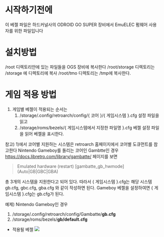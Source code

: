 # 시작하기전에
이 베젤 파일은 하드커널사의 ODROID GO SUPER 장비에서 EmuELEC 펌웨어 사용자를 위한 파일입니다

# 설치방법

/root 디렉토리안에 있는 파일들을 OGS 장비에 복사한다
    /root/storage 디렉토리는 /storage 에 디렉토리에 복사
    /root/tmo 디렉토리는 /tmp에 복사한다.
    
# 게임 적용 방법

1. 게임별 베젤이 적용되는 순서는
   1) /storage/.config/retroarch/config/{ 코어 }/{ 게임시스템 }.cfg 설정 파일을 읽고
   2) /storage/roms/bezels/{ 게임시스템에서 지정한 파일명 }.cfg 베젤 설정 파일을 읽어 베젤을 표시한다.

참고) 1)에서 코어별 지원하는 시스템은 retroarch 홈페이지에서 코어별 도큐먼트를 참고한다
   Nintendo Gameboy를 돌리는 코어인 Gambtte인 경우 
   https://docs.libretro.com/library/gambatte/ 페이지를 보면
   
   > Emulated hardware (restart) [gambatte_gb_hwmode] (Auto|GB|GBC|GBA)
   
   총 3개의 시스템을 지원한다고 되어 있다. 
   따라서 { 게임시스템 }.cfg는 해당 시스템 gb.cfg, gbc.cfg, gba.cfg 와 같이 작성하면 된다.
   Gameboy 베젤을 설정하여면 { 게임시스템 }.cfg는 gb.cfg가 된다.
   

예제) Nintendo Gameboy인 경우
   1) /storage/.config/retroarch/config/Gambatte/**gb.cfg**
   2) /storage/roms/bezels/**gb/default.cfg**

   - 적용될 베젤
![](root/stroage/roms/bezels/gb/default.png)



   
